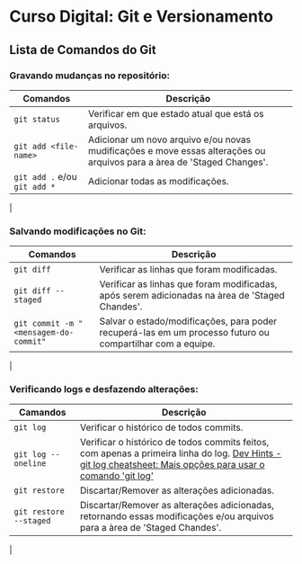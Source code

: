 # Curso Digital: Git e Versionamento

## Lista de Comandos do Git

### Gravando mudanças no repositório:

| Comandos | Descrição |
| -------- | -------- |
| ```git status``` | Verificar em que estado atual que está os arquivos. |
| ```git add <file-name>``` | Adicionar um novo arquivo e/ou novas mudificações e move essas alterações ou arquivos para a àrea de 'Staged Changes'. |
| ```git add .``` e/ou ```git add *``` | Adicionar todas as modificações. |
|

### Salvando modificações no Git:

| Comandos | Descrição |
| -------- | -------- |
| ```git diff``` | Verificar as linhas que foram modificadas. |
| ```git diff --staged``` | Verificar as linhas que foram modificadas, após serem adicionadas na àrea de 'Staged Chandes'. |
| ```git commit -m "<mensagem-do-commit"``` | Salvar o estado/modificações, para poder recuperá-las em um processo futuro ou compartilhar com a equipe. |
|

### Verificando logs e desfazendo alterações:

| Camandos | Descrição |
| -------- | --------- |
| ```git log``` | Verificar o histórico de todos commits. |
| ```git log --oneline``` | Verificar o histórico de todos commits feitos, com apenas a primeira linha do log. [Dev Hints - git log cheatsheet: Mais opções para usar o comando 'git log'](https://devhints.io/git-log) |
| ```git restore``` | Discartar/Remover as alterações adicionadas. |
|```git restore --staged``` | Discartar/Remover as alterações adicionadas, retornando essas modificações e/ou arquivos para a àrea de 'Staged Chandes'. |
| 